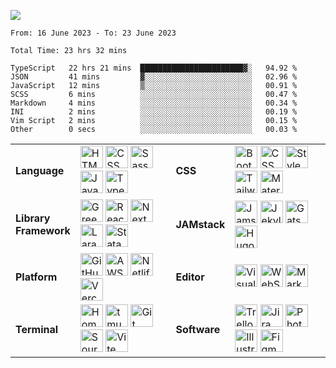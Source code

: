 ![](https://streak-stats.demolab.com?user=dnhn&theme=dark&hide_border=true&border_radius=0&date_format=j%20M[%20Y])

<!--START_SECTION:waka-->

```text
From: 16 June 2023 - To: 23 June 2023

Total Time: 23 hrs 32 mins

TypeScript   22 hrs 21 mins  ███████████████████████▓░   94.92 %
JSON         41 mins         ▓░░░░░░░░░░░░░░░░░░░░░░░░   02.96 %
JavaScript   12 mins         ▒░░░░░░░░░░░░░░░░░░░░░░░░   00.91 %
SCSS         6 mins          ░░░░░░░░░░░░░░░░░░░░░░░░░   00.47 %
Markdown     4 mins          ░░░░░░░░░░░░░░░░░░░░░░░░░   00.34 %
INI          2 mins          ░░░░░░░░░░░░░░░░░░░░░░░░░   00.19 %
Vim Script   2 mins          ░░░░░░░░░░░░░░░░░░░░░░░░░   00.15 %
Other        0 secs          ░░░░░░░░░░░░░░░░░░░░░░░░░   00.03 %
```

<!--END_SECTION:waka-->

|||||
|-|-|-|-|
|**Language**|[<img width=36 height=36 src=https://cdn.simpleicons.org/html5 alt=HTML></a>](https://https://developer.mozilla.org/en-US/docs/Glossary/HTML) [<img width=36 height=36 src=https://cdn.simpleicons.org/css3 alt=CSS></a>](https://www.w3.org/Style/CSS) [<img width=36 height=36 src=https://cdn.simpleicons.org/sass alt=Sass></a>](https://sass-lang.com) [<img width=36 height=36 src=https://cdn.simpleicons.org/javascript alt=JavaScript></a>](https://developer.mozilla.org/en-US/docs/Glossary/JavaScript) [<img width=36 height=36 src=https://cdn.simpleicons.org/typescript alt=TypeScript></a>](https://typescriptlang.org)|**CSS**|[<img width=36 height=36 src=https://cdn.simpleicons.org/bootstrap alt=Bootstrap></a>](https://getbootstrap.com) [<img width=36 height=36 src=https://cdn.simpleicons.org/cssmodules alt="CSS Modules"></a>](https://github.com/css-modules) [<img width=36 height=36 src=https://cdn.simpleicons.org/styledcomponents alt="Styled Components"></a>](https://styled-components.com) [<img width=36 height=36 src=https://cdn.simpleicons.org/tailwindcss alt="Tailwind CSS"></a>](https://tailwindcss.com) [<img width=36 height=36 src=https://cdn.simpleicons.org/mui alt="Material UI"></a>](https://mui.com)|
|**Library<br>Framework**|[<img width=36 height=36 src=https://cdn.simpleicons.org/greensock alt=Greensock></a>](https://greensock.com) [<img width=36 height=36 src=https://cdn.simpleicons.org/react alt=React></a>](https://react.dev) [<img width=36 height=36 src=https://cdn.simpleicons.org/nextdotjs alt=Next></a>](https://nextjs.org) [<img width=36 height=36 src=https://cdn.simpleicons.org/laravel alt=Laravel></a>](https://laravel.com) [<img width=36 height=36 src=https://cdn.simpleicons.org/statamic alt=Statamic></a>](https://statamic.com)|**JAMstack**|[<img width=36 height=36 src=https://cdn.simpleicons.org/jamstack alt=Jamstack></a>](https://jamstack.org) [<img width=36 height=36 src=https://cdn.simpleicons.org/jekyll alt=Jekyll></a>](https://jekyllrb.com) [<img width=36 height=36 src=https://cdn.simpleicons.org/gatsby alt=Gatsby></a>](https://gatsbyjs.com) [<img width=36 height=36 src=https://cdn.simpleicons.org/hugo alt=Hugo></a>](https://gohugo.io)|
|**Platform**|[<img width=36 height=36 src=https://cdn.simpleicons.org/github alt=GitHub></a>](https://github.com) [<img width=36 height=36 src=https://cdn.simpleicons.org/amazonaws alt=AWS></a>](https://aws.amazon.com) [<img width=36 height=36 src=https://cdn.simpleicons.org/netlify alt=Netlify></a>](https://netlify.com) [<img width=36 height=36 src=https://cdn.simpleicons.org/vercel alt=Vercel></a>](https://vercel.com)|**Editor**|[<img width=36 height=36 src=https://cdn.simpleicons.org/visualstudiocode alt="Visual Studio Code"></a>](https://code.visualstudio.com) [<img width=36 height=36 src=https://cdn.simpleicons.org/webstorm alt=WebStorm></a>](https://www.jetbrains.com/webstorm) [<img width=36 height=36 src=https://cdn.simpleicons.org/markdown alt=Markdown></a>](https://daringfireball.net/projects/markdown/syntax)|
|**Terminal**|[<img width=36 height=36 src=https://cdn.simpleicons.org/homebrew alt=Homebrew></a>](https://brew.sh) [<img width=36 height=36 src=https://cdn.simpleicons.org/tmux alt=tmux></a>](https://github.com/tmux/tmux) [<img width=36 height=36 src=https://cdn.simpleicons.org/git alt=Git></a>](https://git-scm.com) [<img width=36 height=36 src=https://cdn.simpleicons.org/sourcetree alt=Sourcetree></a>](https://www.sourcetreeapp.com) [<img width=36 height=36 src=https://cdn.simpleicons.org/vite alt=Vite></a>](https://vitejs.dev)|**Software**|[<img width=36 height=36 src=https://cdn.simpleicons.org/trello alt=Trello></a>](https://trello.com) [<img width=36 height=36 src=https://cdn.simpleicons.org/jirasoftware alt=Jira></a>](https://www.atlassian.com/jira) [<img width=36 height=36 src=https://cdn.simpleicons.org/adobephotoshop alt=Photoshop></a>](https://photoshop.com) [<img width=36 height=36 src=https://cdn.simpleicons.org/adobeillustrator alt=Illustrator></a>](https://illustrator.com) [<img width=36 height=36 src=https://cdn.simpleicons.org/figma alt=Figma></a>](https://figma.com)|
